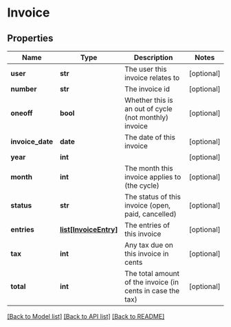 # Invoice

## Properties
Name | Type | Description | Notes
------------ | ------------- | ------------- | -------------
**user** | **str** | The user this invoice relates to | [optional] 
**number** | **str** | The invoice id | [optional] 
**oneoff** | **bool** | Whether this is an out of cycle (not monthly) invoice | [optional] 
**invoice_date** | **date** | The date of this invoice | [optional] 
**year** | **int** |  | [optional] 
**month** | **int** | The month this invoice applies to (the cycle) | [optional] 
**status** | **str** | The status of this invoice (open, paid, cancelled) | [optional] 
**entries** | [**list[InvoiceEntry]**](InvoiceEntry.md) | The entries of this invoice | [optional] 
**tax** | **int** | Any tax due on this invoice in cents | [optional] 
**total** | **int** | The total amount of the invoice (in cents in case the tax) | [optional] 

[[Back to Model list]](../README.md#documentation-for-models) [[Back to API list]](../README.md#documentation-for-api-endpoints) [[Back to README]](../README.md)


